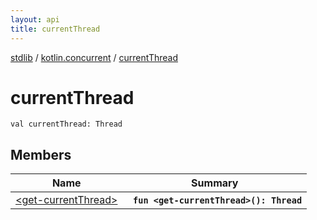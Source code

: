```yaml
---
layout: api
title: currentThread
---
```

[stdlib](../../index.md) / [kotlin.concurrent](../index.md) / [currentThread](index.md)

# currentThread

```
val currentThread: Thread
```

## Members

| Name | Summary |
|------|---------|
|[&lt;get-currentThread&gt;](_get-currentThread_.md)|&nbsp;&nbsp;**`fun <get-currentThread>(): Thread`**<br>|
